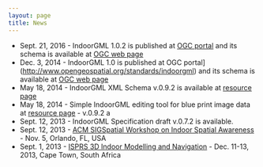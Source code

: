 ```yaml
---
layout: page
title: News
---
```


- Sept. 21, 2016 - IndoorGML 1.0.2 is published at [OGC portal](http://www.opengeospatial.org/standards/indoorgml) and its schema is available at [OGC web page](http://schemas.opengis.net/indoorGML/1.0)
- Dec. 3, 2014 - IndoorGML 1.0 is published at OGC portal](http://www.opengeospatial.org/standards/indoorgml) and its schema is available at [OGC web page](http://schemas.opengis.net/indoorGML/1.0)
- May 18, 2014 - IndoorGML XML Schema v.0.9.2 is available at [resource page](../resources.html)
- May 18, 2014 - Simple IndoorGML editing tool for blue print image data at [resource page](../resources.html) - v.0.9.2 a
- Sept. 12, 2013 - IndoorGML Specification draft v.0.7.2 is available.
- Sept. 12, 2013 - [ACM SIGSpatial Workshop on Indoor Spatial Awareness](http://webgis.usask.ca/isa2013/index.html) - Nov. 5, Orlando, FL, USA
- Sept. 1, 2013 - [ISPRS 3D Indoor Modelling and Navigation](http://indoor3d.net/) - Dec. 11-13, 2013, Cape Town, South Africa
